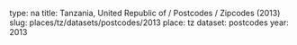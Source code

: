type: na
title: Tanzania, United Republic of / Postcodes / Zipcodes (2013)
slug: places/tz/datasets/postcodes/2013
place: tz
dataset: postcodes
year: 2013
